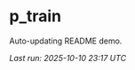 # p_train

Auto-updating README demo.

<!--START_SECTION:status-->
_Last run: 2025-10-10 23:17 UTC_
<!--END_SECTION:status-->




















































































































































































































































































































































































































































































































































































































































































































































































































































































































































































































































































































































































































